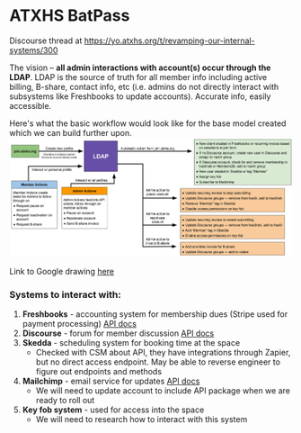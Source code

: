 # ATXHS BatPass

Discourse thread at https://yo.atxhs.org/t/revamping-our-internal-systems/300

The vision – **all admin interactions with account(s) occur through the LDAP**. LDAP is the source of truth for all member info including active billing, B-share, contact info, etc (i.e. admins do not directly interact with subsystems like Freshbooks to update accounts). Accurate info, easily accessible.


Here's what the basic workflow would look like for the base model created which we can build further upon.
![BatPass workflow](/images/ATXHS_BatPass.png)

Link to Google drawing [here](https://docs.google.com/drawings/d/1yIYogNvRNthOQkoszzCV3sKi9nQr5vJnzmHsZl3sID4/edit?usp=sharing)


### Systems to interact with:
1. **Freshbooks** - accounting system for membership dues (Stripe used for payment processing) [API docs](https://www.freshbooks.com/api/start)
2. **Discourse** - forum for member discussion [API docs](https://docs.discourse.org/)
3. **Skedda** - scheduling system for booking time at the space
   - Checked with CSM about API, they have integrations through Zapier, but no direct access endpoint.  May be able to reverse engineer to figure out endpoints and methods
4. **Mailchimp** - email service for updates [API docs](https://mailchimp.com/developer/reference/)
   - We will need to update account to include API package when we are ready to roll out
5. **Key fob system** - used for access into the space
   - We will need to research how to interact with this system 



